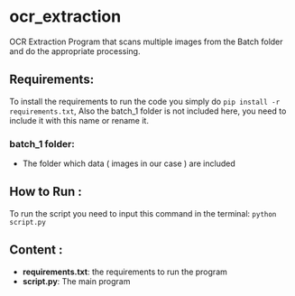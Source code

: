 # ocr_extraction
OCR Extraction Program that scans multiple images from the Batch folder and do the appropriate processing.

## Requirements:
To install the requirements to run the code you simply do ```pip install -r requirements.txt```, Also the batch_1 folder is not included here, you need to include it with this name or rename it.
### batch_1 folder:
- The folder which data ( images in our case ) are included

## How to Run :
To run the script you need to input this command in the terminal:
```python script.py```

## Content :
- **requirements.txt**: the requirements to run the program
- **script.py**: The main program

